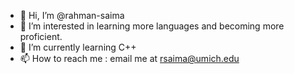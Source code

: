 - 👋 Hi, I’m @rahman-saima
- 👀 I’m interested in learning more languages and becoming more proficient.
- 🌱 I’m currently learning C++
- 📫 How to reach me : email me at rsaima@umich.edu

